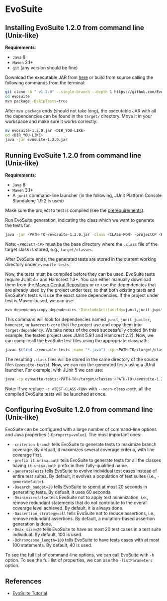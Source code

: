 # EvoSuite

## Installing EvoSuite 1.2.0 from command line (Unix-like)

**Requirements**:

- `Java` 8
- `Maven` 3.1+
- `git` (any version should be fine)

Download the executable JAR from [here](https://github.com/EvoSuite/evosuite/releases/tag/v1.2.0) or build from source calling the following commands from the terminal:

```sh
git clone -b " v1.2.0" --single-branch --depth 1 https://github.com/EvoSuite/evosuite
cd evosuite
mvn package -DskipTests=true
```

After `mvn package` ends (should not take long), the executable JAR with all the dependencies can be found in the `target/` directory. Move it in your workspace and make sure it works correctly:

```sh
mv evosuite-1.2.0.jar <DIR_YOU-LIKE>
cd <DIR_YOU-LIKE>
java -jar evosuite-1.2.0.jar
```

## Running EvoSuite 1.2.0 from command line (Unix-like)

**Requirements**:

- `Java` 8
- `Maven` 3.1+
- A `junit` command-line launcher (in the following, JUnit Platform Console Standalone 1.9.2 is used)

Make sure the project to test is compiled (see the [prerequirements](../README.md)).

Run EvoSuite generation, indicating the class which we want to generate the tests for.

```sh
java -jar <PATH-TO>/evosuite-1.2.0.jar -class <CLASS-FQN> -projectCP <PROJECT-CP>`
```

Note: `<PROJECT-CP>` must be the base directory where the `.class` file of the target class is stored, e.g., `target/classes`.

After EvoSuite ends, the generated tests are stored in the current working directory under `evosuite-tests`.

Now, the tests must be compiled before they can be used. EvoSuite tests require JUnit 4+ and Hamcrest 1.3+. You can either manually download them from the [Maven Central Repository](https://central.sonatype.com/) or re-use the dependencies that are already used by the project under test, so that both existing tests and EvoSuite's tests will use the exact same dependencies. If the project under test is Maven-based, we can use:

```sh
mvn dependency:copy-dependencies -DincludeArtifactIds=junit,junit-jupiter,hamcrest,hamcrest-core
```

This command will look for dependencies named `junit`, `junit-jupiter`, `hamcrest`, or `hamcrest-core` that the project use and copy them into `target/dependency`. We take notes of the ones successfully copied (in this example, the tested project uses JUnit 5.9.1 and Hamcrest 2.2). Now, we can compile all the EvoSuite test files using the appropriate classpath:

```sh
javac $(find ./evosuite-tests -name "*.java") -cp <PATH-TO>/target/classes:<PATH-TO>/evosuite-1.2.0.jar:<PATH-TO>/junit-jupiter-5.9.1.jar:<PATH-TO>/hamcrest-2.2.jar`
```

The resulting `.class` files will be stored in the same directory of the source files (`evosuite-tests`). Now, we can run the generated tests using a JUnit launcher. For example, with JUnit 5 we can use:

```sh
java -cp evosuite-tests:<PATH-TO>/target/classes:<PATH-TO>/evosuite-1.2.0.jar:<PATH-TO>/junit-platform-console-standalone-1.9.2.jar org.junit.platform.console.ConsoleLauncher -c <TEST-CLASS-FQN>
```

Note: if we replace `-c <TEST-CLASS-FQN>` with `--scan-class-path`, all the compiled EvoSuite tests will be launched at once.

## Configuring EvoSuite 1.2.0 from command line (Unix-like)

EvoSuite can be configured with a large number of command-line options and Java properties (`-Dproperty=value`). The most important ones:

- `-criterion branch` tells EvoSuite to generate tests to maximize branch coverage. By defualt, it maximizes several coverage criteria, with line coverage first.
- `-prefix it.unisa.auth` tells EvoSuite to generate tests for all the classes having `it.unisa.auth` prefix in their fully-qualified name.
- `-generateTests` tells EvoSuite to evolve individual test cases instead of entire test suites. By default, it evolves a population of test suites (i.e., `-generateSuite`).
- `-Dsearch_budget=20` tells EvoSuite to spend at most 20 seconds in generating tests. By defualt, it uses 60 seconds.
- `-Dminimize=false` tells EvoSuite not to apply test minimization, i.e., remove redundant statements that do not contribute to the overall coverage level achieved. By default, it is always done.
- `-Dassertion_strategy=all` tells EvoSuite not to reduce assertions, i.e., remove redundant assertions. By default, a mutation-based assertion generation is done.
- `-Dmax_size=20` tells EvoSuite to have as most 20 test cases in a test suite individual. By default, 100 is used.
- `-Dchromosome_length=100` tells EvoSuite to have tests cases with at most 100 statements. By default, 40 is used.

To see the full list of command-line options, we can call EvoSuite with `-h` option. To see the full list of properties, we can use the `-listParameters` option. 


## References

- [EvoSuite Tutorial](https://www.evosuite.org/documentation/tutorial-part-1/)

